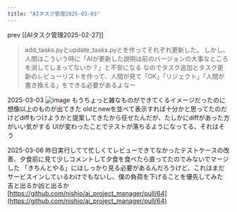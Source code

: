 ```yaml
---
title: "AIタスク管理2025-03-03"
---
```


prev [[AIタスク管理2025-02-27]]

> add_tasks.pyとupdate_tasks.pyとを作ってそれぞれ更新した。
>  しかし、人間はこういう時に「AIが更新した説明は前のバージョンの大事なところを消してしまってないか？」と不安になる
>  なのでタスク追加とタスク更新のレビューリストを作って、人間が見て「OK」「リジェクト」「人間が書き換える」をできる必要があるよなー

2025-03-03
![image](https://gyazo.com/8b273177dafdcc3f57ee289a3341d9ca/thumb/1000)
もうちょっと雑なものができてくるイメージだったのに想像以上のものが出てきた
oldとnewを並べて表示すれば十分かと思ってたのだけどdiffもつけようかと提案してきたから任せたんだが、たしかにdiffがあった方がいい気がする
UIが変わったことでテストが落ちるようになってる、それはそう


2025-03-06
昨日実行してて忙しくてレビューできてなかったテストケースの改善、夕食前に見て少しコメントして夕食を食べたら直ってたのでみないでマージした
「きちんとやる」にはしっかり見る必要があるんだろうけど、これはまだサービスインしているわけでもないし、僕の負荷を下げることを優先してみた
吉と出るか凶と出るか
[https://github.com/nishio/ai_project_manager/pull/64](https://github.com/nishio/ai_project_manager/pull/64)

